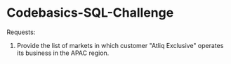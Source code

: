 # Codebasics-SQL-Challenge
Requests:
1. Provide the list of markets in which customer "Atliq Exclusive" operates its
business in the APAC region.
